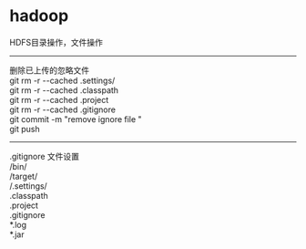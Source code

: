 # hadoop

HDFS目录操作，文件操作   

--------------------------  
删除已上传的忽略文件  
git rm -r --cached .settings/  
git rm -r --cached .classpath  
git rm -r --cached .project  
git rm -r --cached .gitignore  
git commit -m "remove ignore file "  
git push

--------------------------  
.gitignore 文件设置  
/bin/  
/target/  
/.settings/  
.classpath  
.project  
.gitignore  
*.log  
*.jar  
